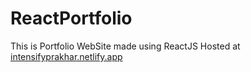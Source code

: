 # ReactPortfolio
This is Portfolio WebSite made using ReactJS
Hosted at <a href="https://intensifyprakhar.netlify.app/" target="_blank">intensifyprakhar.netlify.app</a>
